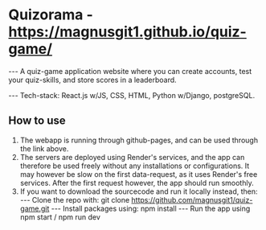 
# Quizorama - https://magnusgit1.github.io/quiz-game/

--- A quiz-game application website where you can create accounts, test your quiz-skills, and store scores in a leaderboard. 

--- Tech-stack: React.js w/JS, CSS, HTML, Python w/Django, postgreSQL. 

## How to use

1. The webapp is running through github-pages, and can be used through the link above.
2. The servers are deployed using Render's services, and the app can therefore be used freely without any installations or configurations. It may however be slow on the first data-request,
   as it uses Render's free services. After the first request however, the app should run smoothly.
4. If you want to download the sourcecode and run it locally instead, then:
   --- Clone the repo with: git clone https://github.com/magnusgit1/quiz-game.git
   --- Install packages using: npm install
   --- Run the app using npm start / npm run dev


